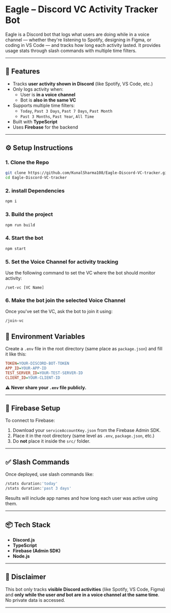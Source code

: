 # Eagle – Discord VC Activity Tracker Bot

Eagle is a Discord bot that logs what users are doing while in a voice channel — whether they're listening to Spotify, designing in Figma, or coding in VS Code — and tracks how long each activity lasted. It provides usage stats through slash commands with multiple time filters.

---

## 🧠 Features

- Tracks **user activity shown in Discord** (like Spotify, VS Code, etc.)
- Only logs activity when:
  - User is **in a voice channel**
  - Bot is **also in the same VC**
- Supports multiple time filters:
  - `Today`, `Past 3 Days`, `Past 7 Days`, `Past Month`
  - `Past 3 Months`, `Past Year`, `All Time`
- Built with **TypeScript**
- Uses **Firebase** for the backend

---

## ⚙️ Setup Instructions

### 1. Clone the Repo
```bash
git clone https://github.com/KunalSharma108/Eagle-Discord-VC-tracker.git
cd Eagle-Discord-VC-tracker
```

### 2. install Dependencies 
```bash
npm i
```

### 3. Build the project
```bash
npm run build
```

### 4. Start the bot
```bash
npm start
```

### 5. Set the Voice Channel for activity tracking  
Use the following command to set the VC where the bot should monitor activity:  
```
/set-vc [VC Name]
```

### 6. Make the bot join the selected Voice Channel  
Once you've set the VC, ask the bot to join it using:  
```
/join-vc
```

## 📄 Environment Variables

Create a `.env` file in the root directory (same place as `package.json`) and fill it like this:

```ini
TOKEN=YOUR-DISCORD-BOT-TOKEN
APP_ID=YOUR-APP-ID
TEST_SERVER_ID=YOUR-TEST-SERVER-ID
CLIENT_ID=YOUR-CLIENT-ID
```

⚠️ **Never share your `.env` file publicly.**

---

## 🔐 Firebase Setup

To connect to Firebase:

1. Download your `serviceAccountKey.json` from the Firebase Admin SDK.
2. Place it in the root directory (same level as `.env`, `package.json`, etc.)
3. Do **not** place it inside the `src/` folder.

---

## ✅ Slash Commands

Once deployed, use slash commands like:

```bash
/stats duration:'today'
/stats duration:'past 3 days' 
```

Results will include app names and how long each user was active using them.

---

## 📦 Tech Stack

- **Discord.js**
- **TypeScript**
- **Firebase (Admin SDK)**
- **Node.js**

---

## 🚨 Disclaimer

This bot only tracks **visible Discord activities** (like Spotify, VS Code, Figma) and **only while the user _and_ bot are in a voice channel at the same time**. No private data is accessed.

---
